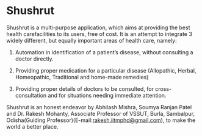 # Shushrut
Shushrut is a multi-purpose application, which aims at providing the best health carefacilities to its users, free of cost. It is an attempt to integrate 3 widely different, but equally important areas of health care, namely:

1. Automation in identification of a patient’s disease, without consulting a doctor directly.

2. Providing proper medication for a particular disease (Allopathic, Herbal, Homeopathic, Traditional and home-made remedies)

3. Providing proper details of doctors to be consulted, for cross-consultation and for situations needing immediate attention.

Shushrut is an honest endeavor by Abhilash Mishra, Soumya Ranjan Patel and Dr. Rakesh Mohanty, Associate Professor of VSSUT, Burla, Sambalpur, Odisha(Guiding Professor)(E-mail:rakesh.iitmphd@gmail.com), to make the world a better place.

